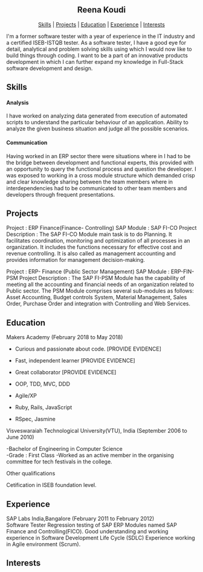 <h2 align="center"> Reena Koudi </h2>

<p align="center"> <a href='#skills'>Skills</a> |
<a href='#projects'>Projects</a> |
<a href='#education'>Education</a> |
<a href='#experience'>Experience</a> |  
<a href='#interests'>Interests</a> </p>


I'm a former software tester with a year of experience in the IT industry and a certified ISEB-ISTQB tester. As a software tester, I have a good eye for detail,
analytical and problem solving skills using which I would now like to build things through coding. I want to be a part of an innovative products development in which
I can further expand my knowledge in Full-Stack software development and design.


## Skills

#### Analysis

I have worked on analyzing data generated from execution of automated scripts to understand the particular behaviour of an application.
Ability to analyze the given business situation and judge all the possible scenarios.


#### Communication

Having worked in an ERP sector there were situations where in I had to be the bridge between development and functional experts,
this provided with an opportunity to query the functional process and question the developer. I was exposed to working in a cross
module structure which demanded crisp and clear knowledge sharing between the team members where in interdependencies had to be
communicated to other team members and developers through frequent presentations.


## Projects

Project		        : ERP Finance(Finance- Controlling)
SAP Module          : SAP FI-CO
Project Description	: The SAP FI-CO Module main task is to do Planning. It facilitates coordination, monitoring and optimization
of all processes in an organization. It includes the functions necessary for effective cost and revenue controlling. It is also
called as management accounting and provides information for management decision-making.

Project		        : ERP- Finance (Public Sector Management)
SAP Module    	    : ERP-FIN-PSM
Project Description	: The SAP FI-PSM Module has the capability of meeting all the accounting and financial needs of an organization
related to Public sector. The PSM Module comprises several sub-modules as follows: Asset Accounting, Budget controls System, Material
Management, Sales Order, Purchase Order and integration with Controlling and Web Services.

## Education

Makers Academy (February 2018 to May 2018)

- Curious and passionate about code. [PROVIDE EVIDENCE]
- Fast, independent learner [PROVIDE EVIDENCE]
- Great collaborator [PROVIDE EVIDENCE]

- OOP, TDD, MVC, DDD
- Agile/XP
- Ruby, Rails, JavaScript
- RSpec, Jasmine

Visveswaraiah Technological University(VTU), India (September 2006 to June 2010)

-Bachelor of Engineering in Computer Science   
-Grade : First Class
-Worked as an active member in the organising committee for tech festivals in the college.


Other qualifications

Cetification in ISEB foundation level.

## Experience

SAP Labs India,Bangalore (February 2011 to February 2012)    
Software Tester
Regression testing of SAP ERP Modules named SAP Finance and Controlling(FICO).
Good understanding and working experience in Software Development Life Cycle (SDLC)
Experience working in Agile environment (Scrum).

## Interests
